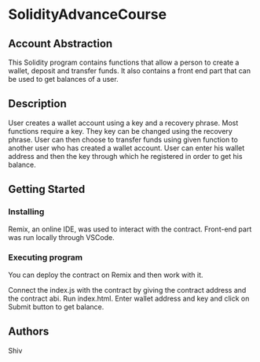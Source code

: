 # SolidityAdvanceCourse
## Account Abstraction

This Solidity program contains functions that allow a person to create a wallet, deposit and transfer funds.
It also contains a front end part that can be used to get balances of a user.



## Description

User creates a wallet account using a key and a recovery phrase. Most functions require a key. They key can be changed using the recovery phrase. User can then choose to transfer funds using given function to another user who has created a wallet account.
User can enter his wallet address and then the key through which he registered in order to get his balance.


## Getting Started

### Installing

Remix, an online IDE, was used to interact with the contract.
Front-end part was run locally through VSCode.

### Executing program

You can deploy the contract on Remix and then work with it.

Connect the index.js with the contract by giving the contract address and the contract abi. Run index.html. Enter wallet address and key and click on Submit button to get balance.



## Authors
Shiv  
